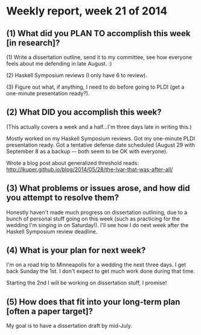 # Weekly report, week 21 of 2014

## (1) What did you PLAN TO accomplish this week [in research]?

  (1) Write a dissertation outline, send it to my committee, see how
  everyone feels about me defending in late August. :)
  
  (2) Haskell Symposium reviews (I only have 6 to review).
  
  (3) Figure out what, if anything, I need to do before going to PLDI
  (get a one-minute presentation ready?).

## (2) What DID you accomplish this week?

(This actually covers a week and a half...I'm three days late in writing this.)

Mostly worked on my Haskell Symposium reviews.  Got my one-minute PLDI
presentation ready.  Got a tentative defense date scheduled (August 29
with September 8 as a backup -- both seem to be OK with everyone).

Wrote a blog post about generalized threshold reads:
http://lkuper.github.io/blog/2014/05/28/the-lvar-that-was-after-all/

## (3) What problems or issues arose, and how did you attempt to resolve them?

Honestly haven't made much progress on dissertation outlining, due to
a bunch of personal stuff going on this week (such as practicing for
the wedding I'm singing in on Saturday!).  I'll see how I do next week
after the Haskell Symposium review deadline.
  
## (4) What is your plan for next week?

I'm on a road trip to Minneapolis for a wedding the next three days.
I get back Sunday the 1st.  I don't expect to get much work done
during that time.

Starting the 2nd I will be working on dissertation stuff, I promise!

## (5) How does that fit into your long-term plan [often a paper target]?

My goal is to have a dissertation draft by mid-July.
